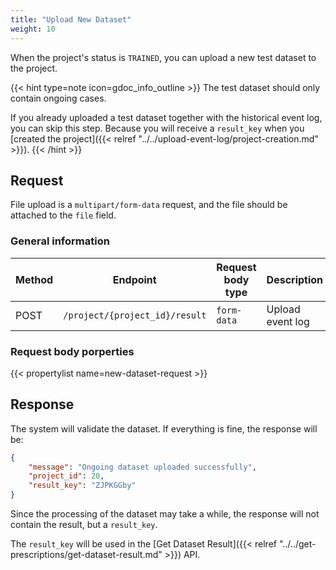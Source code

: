 ```yaml
---
title: "Upload New Dataset"
weight: 10
---
```


When the project's status is `TRAINED`, you can upload a new test dataset to the project.

{{< hint type=note icon=gdoc_info_outline >}}
The test dataset should only contain ongoing cases.

If you already uploaded a test dataset together with the historical event log, you can skip this step. Because you will receive a `result_key` when you [created the project]({{< relref "../../upload-event-log/project-creation.md" >}}).
{{< /hint >}}


## Request

File upload is a `multipart/form-data` request, and the file should be attached to the `file` field.

### General information

| Method | Endpoint | Request body type | Description |
| ------ | -------- | ----------------- | ----------- |
| POST | `/project/{project_id}/result` | `form-data` | Upload event log |

### Request body porperties

{{< propertylist name=new-dataset-request >}}

## Response

The system will validate the dataset. If everything is fine, the response will be:

```json
{
    "message": "Ongoing dataset uploaded successfully",
    "project_id": 20,
    "result_key": "ZJPKGGby"
}
```

Since the processing of the dataset may take a while, the response will not contain the result, but a `result_key`.

The `result_key` will be used in the [Get Dataset Result]({{< relref "../../get-prescriptions/get-dataset-result.md" >}}) API.
